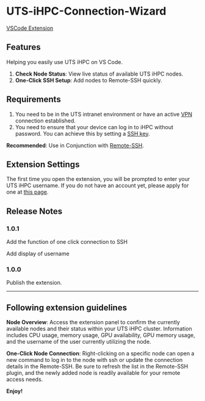 # UTS-iHPC-Connection-Wizard

[VSCode Extension](https://marketplace.visualstudio.com/items?itemName=JiankeYu.uts-ihpc)

## Features

Helping you easily use UTS iHPC on VS Code.

1. **Check Node Status**: View live status of available UTS iHPC nodes.
2. **One-Click SSH Setup**: Add nodes to Remote-SSH quickly.


## Requirements

1. You need to be in the UTS intranet environment or have an active [VPN](https://vpn.uts.edu.au/) connection established. 
2. You need to ensure that your device can log in to iHPC without password. You can achieve this by setting a [SSH key](https://code.visualstudio.com/docs/remote/troubleshooting#_quick-start-using-ssh-keys).

**Recommended**: Use in Conjunction with [Remote-SSH](https://marketplace.visualstudio.com/items?itemName=ms-vscode-remote.remote-ssh).

## Extension Settings

The first time you open the extension, you will be prompted to enter your UTS iHPC username. 
If you do not have an account yet, please apply for one at [this page](https://ihpc.research.uts.edu.au/login/).


## Release Notes

### 1.0.1

Add the function of one click connection to SSH

Add display of username

### 1.0.0

Publish the extension.

---

## Following extension guidelines

**Node Overview**: Access the extension panel to confirm the currently available nodes and their status within your UTS iHPC cluster. Information includes CPU usage, memory usage, GPU availability, GPU memory usage, and the username of the user currently utilizing the node. 

**One-Click Node Connection**: Right-clicking on a specific node can open a new command to log in to the node with ssh or update the connection details in the Remote-SSH. Be sure to refresh the list in the Remote-SSH plugin, and the newly added node is readily available for your remote access needs.


**Enjoy!**
